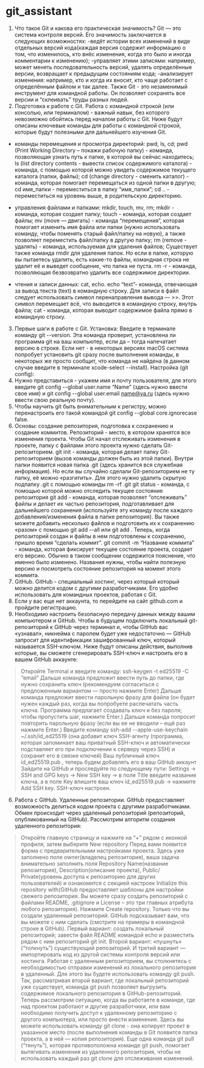 # git_assistant
1. Что такое Git  и какова его практическая значимость? 
Git — это система контроля версий. Его значимость заключается в следующих возможностях: 
-ведёт истории всех изменений в виде отдельных версий кода(каждая версия содержит информацию о том, что изменилось, кто внёс изменения, когда это было и иногда комментарии к изменению);
-управляет этими записями: например, может менять последовательность версий, удалять определённые версии, возвращает к предыдущим состояниям кода;
-анализирует изменения: например, кто и когда их вносит, кто чаще работает с определённым файлом и так далее.
Также Git - это незаменимый инструмент для командной работы. Он позволяет сохранять все версии и  “склеивать” труды разных людей.
2. Подготовка к  работе с Git.
Работа с командной строкой (или консолью, или терминалом) - важный навык, без которого невозможно обойтись перед началом работы с Git. Ниже будут описаны ключевые команды для работы с командной строкой, которые будут полезными для дальнейшего изучения Git.
- команды перемещения и просмотра директорий: pwd, ls, cd;
pwd (Print Working Directory – покажи рабочую папку) - команда,  позволяющая узнать путь к папке, в которой вы сейчас находитесь;
ls (list directory contents - вывести список содержимого каталога) - команда, с помощью которой можно увидеть содержимое текущего каталога (папки, файлы);
cd (change directory - сменить
каталог) - команда, которая помогает перемещаться из одной папки в другую;
cd имя_папки - переместиться в папку “имя_папки”; 
cd .. - переместиться на уровень выше, в родительскую директорию.

- управления файлами и папками: mkdir, touch, mv, rm;
mkdir - команда, которая создает папку;
touch - команда, которая создает файлы;
mv (move — двигать) - команда “перемещения”, которая помогает изменить имя файла или папки (нужно использовать команду, чтобы поменять старый файл/папку на новую), а также позволяет переместить файл/папку в другую папку;
rm (remove - удалять) - команда, используемая для удаления файлов; 
Существует также команда rmdir для удаления папок. Но если в папке, которую вы пытаетесь удалить, есть какие-то файлы, командная строка не удалит её и выведет сообщение, что папка не пуста. rm -r - команда, позволяющая безвозвратно удалить все содержимое директории.

- чтения и записи данных: cat, echo.
echo “text”- команда, отвечающая за вывод текста (text) в командную строку. Для записи в файл следует использовать символ перенаправления вывода — >>. Этот символ перемещает всё, что выводится в командную строку, внутрь файла;
cat - команда, которая выводит содержимое файла прямо в командную строку.
3. Первые шаги в работе с Git.
Установка: 
Введите в терминале команду git --version. Эта команда проверит, установлена ли программа git на ваш компьютер, если да – тогда напечатает версию в строке. Если нет - в некоторых версиях macOS система попробует установить git сразу после выполнения команды, в некоторых же просто сообщит, что команда не найдена (в данном случае введите в терминале xcode-select --install).
Настройка (git config):
1. Нужно представиться - укажем имя и почту пользователя, для этого введите git config --global user.name “Name” (здесь нужно ввести свое имя) и git config --global user.email name@ya.ru (здесь нужно ввести свою реальную почту).
2. Чтобы научить git быть внимательным к регистру, можно перенастроить его такой командой git config --global core.ignorecase false.
4. Основы: создание репозитория, подготовка к сохранению и создание коммитов.
Репозиторий - место, в котором хранятся все изменения проекта.
Чтобы Git начал отслеживать изменения в проекте, папку с файлами этого проекта нужно сделать Git-репозиторием.
git init - команда, которая делает папку Git-репозиторием (вызов команды должен быть из этой папки). Внутри папки появится новая папка .git (здесь хранится вся служебная информация). Но если вы случайно сделали Git-репозиторием не ту папку, её можно «разгитить». Для этого нужно удалить скрытую подпапку .git с помощью команды rm -rf .git
git status  - команда, с помощью которой можно отследить текущее состояние репозитория
git add - команда, которая позволяет “отслеживать” файлы и делает их частью репозитория, подготавливает для дальнейшего сохранения (используйте эту команду после каждого добавления/изменения файла в папке репозитория). Вы также можете добавить несколько файлов и подготовить их к сохранению «разом» с помощью git add --all или git add .
Теперь, когда репозиторий создан и файлы в нем подготовлены к сохранению, пришло время “сделать коммит”.
git commit -m “Название коммита” - команда, которая фиксирует текущее состояние проекта, создает его версию. Обычно в таком сообщении содержится пояснение, что именно было изменено. Названия нужны, чтобы найти полезную версию и посмотреть состояние репозитория на момент этого коммита.
5. GitHub.
GitHub -   специальный хостинг, через который который можно делится кодом с другими разработчиками.  Его удобно использовать для командных проектов, работая с Git.
1. Если у вас еще нет аккаунта, то перейдите на сайт github.com и пройдите регистрацию.
2. Необходимо настроить безопасную передачу данных между вашим компьютером и GitHub. Чтобы в будущем подключить локальный git-репозиторий к GitHub через терминал и, чтобы GitHub вас «узнавал», никнейма с паролем будет уже недостаточно — GitHub запросит для идентификации зашифрованный ключ, который называется SSH-ключом. Ниже будут описаны действия, выполнив которые, вы сможете сгенерировать SSH-ключ и настроить его в вашем GitHub аккаунте:
> Откройте Terminal и введите команду:
ssh-keygen -t ed25519 -C “email”
> Дальше команда предложит ввести путь до папки, где нужно сохранить ключ (рекомендуем согласиться с предложенным вариантом — просто нажмите Enter)
> Дальше команда предложит ввести парольную фразу для файла (он будет нужен каждый раз, когда вы попробуете распечатать часть ключа. Программа предлагает создавать ключ и без пароля; чтобы пропустить шаг, нажмите Enter.)
> Дальше команда попросит повторить парольную фразу (если вы ее не вводили – ещё раз нажмите Enter.)
> Введите команду ssh-add --apple-use-keychain ~/.ssh/id_ed25519 (она добавит ключ SSH-агенту (программа, которая запоминает ваш приватный SSH-ключ и автоматически подставляет его при подключении к серверу через SSH) и сохранит его в связке ключей)
> Ваш публичный ключ id_ed25519.pub , теперь будем добавлять его в ваш GitHub аккаунт 
> Зайдите на GitHub и проследуйте по следующему пути: Settings -> SSH and GPG keys -> New SSH key -> в поле Title введите название ключа, а в поле Key впишите ваш ключ id_ed25519.pub -> нажмите Add SSH key.
SSH-ключ настроен.
6. Работа с GitHub. Удаленные репозитории.
GitHub предоставляет возможность делиться кодом проекта с другими разработчиками. Обмен происходит через удаленный репозиторий (репозиторий, опубликованный на GitHub). Рассмотрим алгоритм создания удаленного репозитория:
> Откройте главную страницу и нажмите на “+” рядом с иконкой профиля, затем выберите New repository
> Перед вами появится форма с предварительными настройками проекта. Здесь уже заполнено поле owner(владелец репозитория),  ваша задача внимательно заполнить поля Repository Name(название репозитория), Description(описание проекта), Public/ Private(уровень доступа к репозиторию для других пользователей) и  ознакомится с секцией настроек Initialize this repository with(GitHub предоставляет шаблоны для настройки свежего репозитория. Вы можете сразу создать репозиторий с файлами README, .gitignore и License – это три главных атрибута любого репозитория).
> Нажмите Create repository.
Только что вы создали удаленный репозиторий. GitHub подсказывает вам, что вы можете с ним сделать (смотрите на примеры в командной строке в GitHub). Первый вариант: создать локальный репозиторий; завести файл README командой echo и разместить рядом с ним репозиторий git init. Второй вариант: «пушнуть» (“толкнуть”) существующий репозиторий. И третий вариант — импортировать код из другой системы контроля версий или хостинга.
Работая с удаленным репозиторием, вы столкнетесь с необходимостью отправки изменений из локального репозитория в удаленный. Для этого вы будете использовать команду git push.
Так, рассматривая второй вариант, где локальный репозиторий уже существует, команда git push позволяет выгрузить содержимое локального репозитория в GitHub-репозиторий.
Теперь рассмотрим ситуацию, когда вы работаете в команде, где над проектом работают и другие разработчики, или вам необходимо получить доступ к удаленному репозиторию с другого компьютера, или просто внести изменения. Здесь  вы можете использовать команду git clone - она копирует проект в указанное место (после выполнения команды в Git появится папка проекта, а в ней — копия репозитория). 
Еще одна команда git pull (“тянуть”), которая противоположна команде git push, помогает вытягивать изменения из удаленного репозитория, чтобы не использовать каждый раз git clone для отслеживания изменений.
